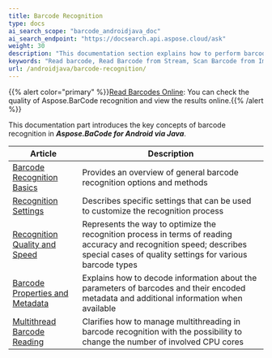 ```yaml
---
title: Barcode Recognition
type: docs
ai_search_scope: "barcode_androidjava_doc"
ai_search_endpoint: "https://docsearch.api.aspose.cloud/ask"
weight: 30
description: "This documentation section explains how to perform barcode recognition in Aspose.BarCode for Android"
keywords: "Read barcode, Read Barcode from Stream, Scan Barcode from Image, Many Barcodes in One Image, Read PDF417 Barcode, Aspose.BarCode, Read Barcodes in Android"
url: /androidjava/barcode-recognition/
---
```

{{% alert color="primary" %}}[Read Barcodes Online](https://products.aspose.app/barcode/recognize): You can check the quality of Aspose.BarCode recognition and view the results online.{{% /alert %}}

This documentation part introduces the key concepts of barcode recognition in ***Aspose.BaCode for Android via Java***.
   
|Article|Description|
|---|---|
|[Barcode Recognition Basics](/barcode/androidjava/barcode-recognition-basics/)|Provides an overview of general barcode recognition options and methods|
|[Recognition Settings](/barcode/androidjava/recognition-settings/)|Describes specific settings that can be used to customize the recognition process|
|[Recognition Quality and Speed](/barcode/androidjava/barcode-reading-optimization/)|Represents the way to optimize the recognition process in terms of reading accuracy and recognition speed; describes special cases of quality settings for various barcode types|
|[Barcode Properties and Metadata](/barcode/androidjava/read-barcode-properties/)|Explains how to decode information about the parameters of barcodes and their encoded metadata and additional information when available|
|[Multithread Barcode Reading](/barcode/androidjava/multithread-barcode-reading/)|Clarifies how to manage multithreading in barcode recognition with the possibility to change the number of involved CPU cores|
    